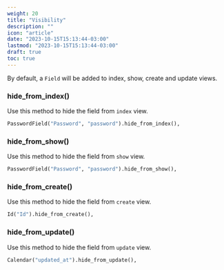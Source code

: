 ```yaml
---
weight: 20
title: "Visibility"
description: ""
icon: "article"
date: "2023-10-15T15:13:44-03:00"
lastmod: "2023-10-15T15:13:44-03:00"
draft: true
toc: true
---
```


By default, a `Field` will be added to index, show, create and update views.


### hide_from_index()

Use this method to hide the field from `index` view.

```python
PasswordField("Password", "password").hide_from_index(),
```

### hide_from_show()

Use this method to hide the field from `show` view.

```python
PasswordField("Password", "password").hide_from_show(),
```

### hide_from_create()

Use this method to hide the field from `create` view.

```python
Id("Id").hide_from_create(),
```

### hide_from_update()

Use this method to hide the field from `update` view.

```python
Calendar("updated_at").hide_from_update(),
```
